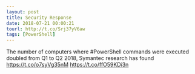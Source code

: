 ```yaml
---
layout: post
title: Security Response
date: 2018-07-21 00:00:21
tourl: http://t.co/Srj37yV6aw
tags: [PowerShell]
---
```

The number of computers where #PowerShell commands were executed doubled from Q1 to Q2 2018, Symantec research has found https://t.co/o7syVg35nM https://t.co/ffO59KDi3n